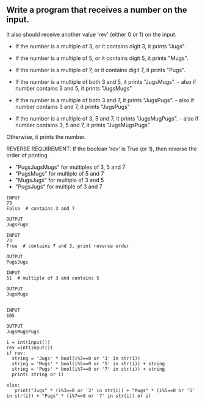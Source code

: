 ## Write a program that receives a number on the input.
It also should receive another value 'rev'  (either 0 or 1) on the input. 

  - If the number is a multiple of 3, or it contains digit 3, it prints "Jugs". 
  - If the number is a multiple of 5, or it contains digit 5, it prints "Mugs".
  - If the number is a multiple of 7, or it contains digit 7, it prints "Pugs".

  - If the number is a multiple of both 3 and 5, it prints "JugsMugs".
        - also if number contains 3 and 5, it prints "JugsMugs"
  - If the number is a multiple of both 3 and 7, it prints "JugsPugs".
        - also if number contains 3 and 7, it prints "JugsPugs"
  - If the number is a multiple of 3, 5 and 7, it prints "JugsMugPugs".
        - also if number contains 3, 5 and 7, it prints "JugsMugsPugs"

Otherwise, it prints the number.

REVERSE REQUIREMENT:
If the boolean 'rev' is True (or 1), then reverse the order of printing. 
   - "PugsJugsMugs" for multiples of 3, 5 and 7
   - "PugsMugs" for multiple of 5 and 7
   - "MugsJugs" for multiple of 3 and 5 
   - "PugsJugs" for multiple of 3 and 7
  


````
INPUT 
73 
False  # contains 3 and 7

OUTPUT
JugsPugs

INPUT 
73 
True  # contains 7 and 3, print reverse order

OUTPUT
PugsJugs

INPUT 
51  # multiple of 3 and contains 5

OUTPUT
JugsMugs


INPUT 
105

OUTPUT 
JugsMugsPugs
````

````
i = int(input())
rev =int(input())
if rev:
  string = 'Jugs' * bool(i%3==0 or '3' in str(i))
  string = 'Mugs' * bool(i%5==0 or '5' in str(i)) + string
  string = 'Pugs' * bool(i%7==0 or '7' in str(i)) + string
  print( string or i)
  
else:
   print("Jugs" * (i%3==0 or '3' in str(i)) + "Mugs" * (i%5==0 or '5' in str(i)) + "Pugs" * (i%7==0 or '7' in str(i)) or i)
````
